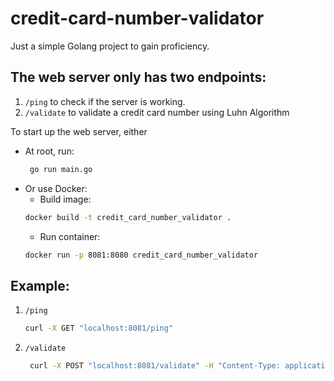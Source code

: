 # credit-card-number-validator
Just a simple Golang project to gain proficiency.

## The web server only has two endpoints:
1. `/ping` to check if the server is working.
2. `/validate` to validate a credit card number using Luhn Algorithm

To start up the web server, either 
-  At root, run:
   ```bash
    go run main.go
   ```
- Or use Docker:
   - Build image:
   ```bash
   docker build -t credit_card_number_validator .
   ```
   - Run container:
   ```bash
   docker run -p 8081:8080 credit_card_number_validator
   ```

## Example:
1. `/ping`
    ```bash
    curl -X GET "localhost:8081/ping"
    ```
2. `/validate`
    ```bash
     curl -X POST "localhost:8081/validate" -H "Content-Type: application/json" -d '{"creditCardNumber": "17893729974"}'
    ```



